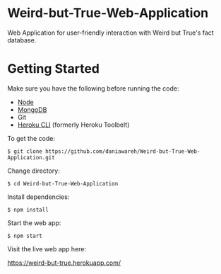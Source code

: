 # Weird-but-True-Web-Application
Web Application for user-friendly interaction with Weird but True's fact database.

# Getting Started
Make sure you have the following before running the code:
- [Node](http://nodejs.org/download/)
- [MongoDB](http://docs.mongodb.org/manual/installation/)
- Git
- [Heroku CLI](https://devcenter.heroku.com/articles/heroku-cli) (formerly Heroku Toolbelt)

To get the code:

`$ git clone https://github.com/daniawareh/Weird-but-True-Web-Application.git`

Change directory:

`$ cd Weird-but-True-Web-Application`

Install dependencies:

`$ npm install`

Start the web app:

`$ npm start`

Visit the live web app here:

https://weird-but-true.herokuapp.com/
